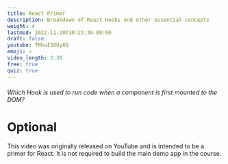 ```yaml
---
title: React Primer
description: Breakdown of React Hooks and other essential concepts
weight: 4
lastmod: 2022-11-20T10:23:30-09:00
draft: false
youtube: TNhaISOUy6Q
emoji: ⚛
video_length: 2:30
free: true
quiz: true
---
```


<quiz-modal options="useState:useMount:useEffect:useRef" answer="useEffect" prize="2">
  <h6>Which Hook is used to run code when a component is first mounted to the DOM?</h6>
</quiz-modal>

# Optional

This video was originally released on YouTube and is intended to be a primer for React. It is not required to build the main demo app in the course.